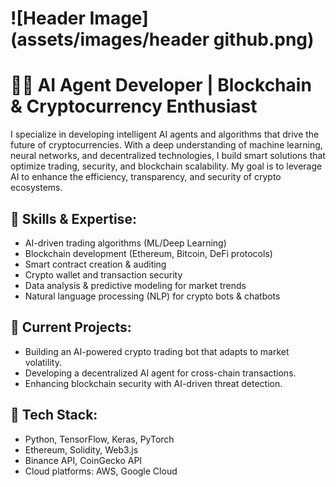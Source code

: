 # ![Header Image](assets/images/header github.png)
# 👨‍💻 **AI Agent Developer | Blockchain & Cryptocurrency Enthusiast**

I specialize in developing intelligent AI agents and algorithms that drive the future of cryptocurrencies. With a deep understanding of machine learning, neural networks, and decentralized technologies, I build smart solutions that optimize trading, security, and blockchain scalability. My goal is to leverage AI to enhance the efficiency, transparency, and security of crypto ecosystems.

## 🔹 **Skills & Expertise:**
- AI-driven trading algorithms (ML/Deep Learning)
- Blockchain development (Ethereum, Bitcoin, DeFi protocols)
- Smart contract creation & auditing
- Crypto wallet and transaction security
- Data analysis & predictive modeling for market trends
- Natural language processing (NLP) for crypto bots & chatbots

## 🔹 **Current Projects:**
- Building an AI-powered crypto trading bot that adapts to market volatility.
- Developing a decentralized AI agent for cross-chain transactions.
- Enhancing blockchain security with AI-driven threat detection.

## 🔹 **Tech Stack:**
- Python, TensorFlow, Keras, PyTorch
- Ethereum, Solidity, Web3.js
- Binance API, CoinGecko API
- Cloud platforms: AWS, Google Cloud

